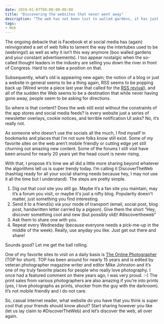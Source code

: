 ```yaml
---
date: 2019-01-07T08:00:00-08:00
title: "Discovering the websites that never went away"
description: "The web has not been lost to walled gardens, it has just been hiding in the shadows waiting for you to knock down the wall."
tags:
- Web
---
```


The ongoing debacle that is Facebook et al social media has (again) reinvigorated a set of web folks to lament the way the intertubes used to be (webrings!) as well as why it isn’t this way anymore (boo walled gardens and your constant advertisements). I too appear nostalgic when the so-called thought leaders in the industry are selling you down the river in front of Congress. Hard to not take a position on that.

Subsequently, what’s old is appearing new again; the notion of a blog or just a website in general seems to be a thing again, RSS seems to be popping back up (Wired wrote a piece last year that called for the [RSS revival](https://www.wired.com/story/rss-readers-feedly-inoreader-old-reader/)), and all of the sudden the Web seems to be a destination that while never having gone away, people seem to be asking for directions.

So where is that content? Does the web still exist without the constraints of the app stores and social media feeds? Is every website just a series of newsletter overlays, cookie notices, and terrible notification UI asks? No, it’s really not.

As someone who doesn’t use the socials all the much, I find myself in bookmarks and places that I’m not sure folks know still exist. Some of my favorite sites on the web aren’t mobile friendly or cutting edge yet still churning out amazing new content. Some of the forums I still visit have been around for nearly 20 years yet the head count is never rising.

With that, I propose it’s time we all did a little more sharing beyond whatever the algorithms tell us is super trendy today. I’m calling it DiscoverTheWeb (hashtag ready for all your social sharing needs because hey, I may not use it all the time but I understand). The steps are pretty simple.

1. Dig out that cool site you still go. Maybe it’s a fan site you maintain, may it’s a forum you visit, or maybe it's just a nifty blog. Popularity doesn't matter, just something you find interesting.
2. Send it to a friend(s) via your mode of transport (email, social post, blog post, handwritten letter carried by a pigeon). Give them the short “Hey, discover something cool and new (but possibly old)! #discovertheweb”
3. Ask them to share one with you.
4. Repeat every Wednesday (because everyone needs a pick-me-up in the middle of the week). Really, use anyday you like. Just get out there and share!

Sounds good? Let me get the ball rolling.

One of my favorite sites to visit on a daily basis is [The Online Photographer](https://theonlinephotographer.typepad.com/the_online_photographer/blog_index.html) (TOP for short). TOP has been around for nearly 15 years and is edited by veteran photographer magazine writer and editor Mike Johnston and it’s one of my truly favorite places for people who really love photography. I once had a featured comment on there years ago, I was very proud. :-) The print sales from various photographers are also amazing if you’re into prints (yes, I love photographs as prints, shocker from the guy with the darkroom). It’s not mobile friendly and I do not care.

So, casual internet reader, what website do you have that you think is super cool that your friends should know about? Start sharing however you like (let us lay claim to #DiscoverTheWeb) and let’s discover the web, all over again.
